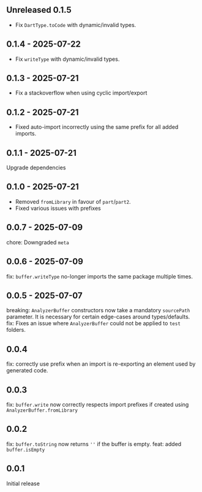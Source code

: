 ## Unreleased 0.1.5

- Fix `DartType.toCode` with dynamic/invalid types.

## 0.1.4 - 2025-07-22

- Fix `writeType` with dynamic/invalid types.

## 0.1.3 - 2025-07-21

- Fix a stackoverflow when using cyclic import/export

## 0.1.2 - 2025-07-21

- Fixed auto-import incorrectly using the same prefix for all added imports.

## 0.1.1 - 2025-07-21

Upgrade dependencies

## 0.1.0 - 2025-07-21

- Removed `fromLibrary` in favour of `part`/`part2`.
- Fixed various issues with prefixes

## 0.0.7 - 2025-07-09

chore: Downgraded `meta`

## 0.0.6 - 2025-07-09

fix: `buffer.writeType` no-longer imports the same package multiple times.

## 0.0.5 - 2025-07-07

breaking: `AnalyzerBuffer` constructors now take a mandatory `sourcePath` parameter.
It is necessary for certain edge-cases around types/defaults.  
fix: Fixes an issue where `AnalyzerBuffer` could not be applied to `test` folders.

## 0.0.4

fix: correctly use prefix when an import is re-exporting an element used by generated code.

## 0.0.3

fix: `buffer.write` now correctly respects import prefixes if created using `AnalyzerBuffer.fromLibrary`

## 0.0.2

fix: `buffer.toString` now returns `''` if the buffer is empty.
feat: added `buffer.isEmpty`

## 0.0.1

Initial release
